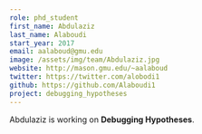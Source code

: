 ```yaml
---
role: phd_student
first_name: Abdulaziz
last_name: Alaboudi
start_year: 2017
email: aalaboud@gmu.edu
image: /assets/img/team/Abdulaziz.jpg
website: http://mason.gmu.edu/~aalaboud
twitter: https://twitter.com/alobodi1
github: https://github.com/Alaboudi1
project: debugging_hypotheses
---
```

Abdulaziz is working on **Debugging Hypotheses**.